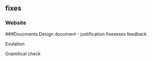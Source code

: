 ## fixes

### Website

###Doucments
Design document - justification fixexeses
feedback

Evulation


Gramitical check